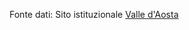 Fonte dati: Sito istituzionale [Valle d'Aosta](https://appweb.regione.vda.it/dbweb/comunicati.nsf/ElencoNotizie?OpenForm&Start=1&Count=1000&ExpandView)
